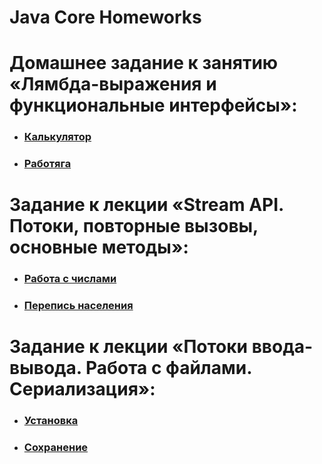# Java Core Homeworks

# Домашнее задание к занятию «Лямбда-выражения и функциональные интерфейсы»:
 * ### [Калькулятор](https://github.com/CursedAndBlessed/JavaHomeworks/tree/master/homeworks/task001)
 * ### [Работяга](https://github.com/CursedAndBlessed/JavaHomeworks/tree/master/homeworks/task002)
# Задание к лекции «Stream API. Потоки, повторные вызовы, основные методы»:
* ### [Работа с числами](https://github.com/CursedAndBlessed/JavaHomeworks/tree/master/homeworks/task003)
* ### [Перепись населения](https://github.com/CursedAndBlessed/JavaHomeworks/tree/master/homeworks/task004)
# Задание к лекции «Потоки ввода-вывода. Работа с файлами. Сериализация»:
* ### [Установка](https://github.com/CursedAndBlessed/JavaHomeworks/tree/master/homeworks/task005)
* ### [Сохранение](https://github.com/CursedAndBlessed/JavaHomeworks/tree/master/homeworks/task006)

